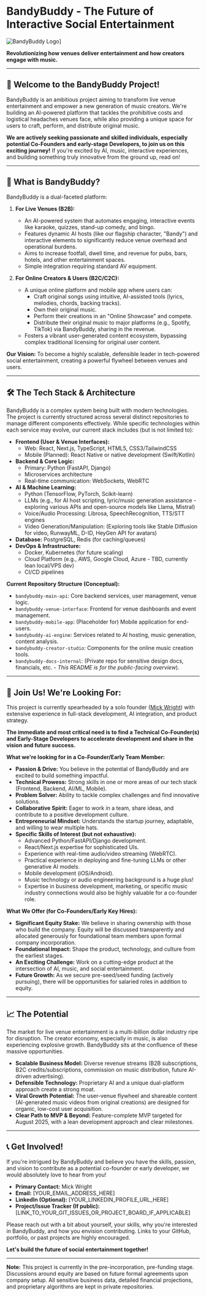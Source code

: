# BandyBuddy - The Future of Interactive Social Entertainment

![BandyBuddy Logo](https://bandybuddy.com/images/logo.png)] <!-- Optional: Add your logo if you have one hosted -->

**Revolutionizing how venues deliver entertainment and how creators engage with music.**

---

## 👋 Welcome to the BandyBuddy Project!

BandyBuddy is an ambitious project aiming to transform live venue entertainment and empower a new generation of music creators. We're building an AI-powered platform that tackles the prohibitive costs and logistical headaches venues face, while also providing a unique space for users to craft, perform, and distribute original music.

**We are actively seeking passionate and skilled individuals, especially potential Co-Founders and early-stage Developers, to join us on this exciting journey!** If you're excited by AI, music, interactive experiences, and building something truly innovative from the ground up, read on!

---

## 🚀 What is BandyBuddy?

BandyBuddy is a dual-faceted platform:

1.  **For Live Venues (B2B):**
    *   An AI-powered system that automates engaging, interactive events like karaoke, quizzes, stand-up comedy, and bingo.
    *   Features dynamic AI hosts (like our flagship character, "Bandy") and interactive elements to significantly reduce venue overhead and operational burdens.
    *   Aims to increase footfall, dwell time, and revenue for pubs, bars, hotels, and other entertainment spaces.
    *   Simple integration requiring standard AV equipment.

2.  **For Online Creators & Users (B2C/C2C):**
    *   A unique online platform and mobile app where users can:
        *   Craft original songs using intuitive, AI-assisted tools (lyrics, melodies, chords, backing tracks).
        *   Own their original music.
        *   Perform their creations in an "Online Showcase" and compete.
        *   Distribute their original music to major platforms (e.g., Spotify, TikTok) via BandyBuddy, sharing in the revenue.
    *   Fosters a vibrant user-generated content ecosystem, bypassing complex traditional licensing for original user content.

**Our Vision:** To become a highly scalable, defensible leader in tech-powered social entertainment, creating a powerful flywheel between venues and users.

---

## 🛠️ The Tech Stack & Architecture

BandyBuddy is a complex system being built with modern technologies. The project is currently structured across several distinct repositories to manage different components effectively. While specific technologies within each service may evolve, our current stack includes (but is not limited to):

*   **Frontend (User & Venue Interfaces):**
    *   Web: React, Next.js, TypeScript, HTML5, CSS3/TailwindCSS
    *   Mobile (Planned): React Native or native development (Swift/Kotlin)
*   **Backend & Core Logic:**
    *   Primary: Python (FastAPI, Django)
    *   Microservices architecture
    *   Real-time communication: WebSockets, WebRTC
*   **AI & Machine Learning:**
    *   Python (TensorFlow, PyTorch, Scikit-learn)
    *   LLMs (e.g., for AI host scripting, lyric/music generation assistance - exploring various APIs and open-source models like Llama, Mistral)
    *   Voice/Audio Processing: Librosa, SpeechRecognition, TTS/STT engines
    *   Video Generation/Manipulation: (Exploring tools like Stable Diffusion for video, RunwayML, D-ID, HeyGen API for avatars)
*   **Database:** PostgreSQL, Redis (for caching/queues)
*   **DevOps & Infrastructure:**
    *   Docker, Kubernetes (for future scaling)
    *   Cloud Platform (e.g., AWS, Google Cloud, Azure - TBD, currently lean local/VPS dev)
    *   CI/CD pipelines

**Current Repository Structure (Conceptual):**

*   `bandybuddy-main-api`: Core backend services, user management, venue logic.
*   `bandybuddy-venue-interface`: Frontend for venue dashboards and event management.
*   `bandybuddy-mobile-app`: (Placeholder for) Mobile application for end-users.
*   `bandybuddy-ai-engine`: Services related to AI hosting, music generation, content analysis.
*   `bandybuddy-creator-studio`: Components for the online music creation tools.
*   `bandybuddy-docs-internal`: (Private repo for sensitive design docs, financials, etc. - *This README is for the public-facing overview*).

---

## 🤝 Join Us! We're Looking For:

This project is currently spearheaded by a solo founder ([Mick Wright](URL_TO_YOUR_LINKEDIN_OR_PERSONAL_SITE_IF_DESIRED)) with extensive experience in full-stack development, AI integration, and product strategy.

**The immediate and most critical need is to find a **Technical Co-Founder(s)** and **Early-Stage Developers** to accelerate development and share in the vision and future success.**

**What we're looking for in a Co-Founder/Early Team Member:**

*   **Passion & Drive:** You believe in the potential of BandyBuddy and are excited to build something impactful.
*   **Technical Prowess:** Strong skills in one or more areas of our tech stack (Frontend, Backend, AI/ML, Mobile).
*   **Problem Solver:** Ability to tackle complex challenges and find innovative solutions.
*   **Collaborative Spirit:** Eager to work in a team, share ideas, and contribute to a positive development culture.
*   **Entrepreneurial Mindset:** Understands the startup journey, adaptable, and willing to wear multiple hats.
*   **Specific Skills of Interest (but not exhaustive):**
    *   Advanced Python/FastAPI/Django development.
    *   React/Next.js expertise for sophisticated UIs.
    *   Experience with real-time audio/video streaming (WebRTC).
    *   Practical experience in deploying and fine-tuning LLMs or other generative AI models.
    *   Mobile development (iOS/Android).
    *   Music technology or audio engineering background is a huge plus!
    *   Expertise in business development, marketing, or specific music industry connections would also be highly valuable for a co-founder role.

**What We Offer (for Co-Founders/Early Key Hires):**

*   **Significant Equity Stake:** We believe in sharing ownership with those who build the company. Equity will be discussed transparently and allocated generously for foundational team members upon formal company incorporation.
*   **Foundational Impact:** Shape the product, technology, and culture from the earliest stages.
*   **An Exciting Challenge:** Work on a cutting-edge product at the intersection of AI, music, and social entertainment.
*   **Future Growth:** As we secure pre-seed/seed funding (actively pursuing), there will be opportunities for salaried roles in addition to equity.

---

## 📈 The Potential

The market for live venue entertainment is a multi-billion dollar industry ripe for disruption. The creator economy, especially in music, is also experiencing explosive growth. BandyBuddy sits at the confluence of these massive opportunities.

*   **Scalable Business Model:** Diverse revenue streams (B2B subscriptions, B2C credits/subscriptions, commission on music distribution, future AI-driven advertising).
*   **Defensible Technology:** Proprietary AI and a unique dual-platform approach create a strong moat.
*   **Viral Growth Potential:** The user-venue flywheel and shareable content (AI-generated music videos from original creations) are designed for organic, low-cost user acquisition.
*   **Clear Path to MVP & Beyond:** Feature-complete MVP targeted for August 2025, with a lean development approach and clear milestones.

---

## 📞 Get Involved!

If you're intrigued by BandyBuddy and believe you have the skills, passion, and vision to contribute as a potential co-founder or early developer, we would absolutely love to hear from you!

*   **Primary Contact:** Mick Wright
*   **Email:** [YOUR_EMAIL_ADDRESS_HERE]
*   **LinkedIn (Optional):** [YOUR_LINKEDIN_PROFILE_URL_HERE]
*   **Project/Issue Tracker (If public):** [LINK_TO_YOUR_GIT_ISSUES_OR_PROJECT_BOARD_IF_APPLICABLE]

Please reach out with a bit about yourself, your skills, why you're interested in BandyBuddy, and how you envision contributing. Links to your GitHub, portfolio, or past projects are highly encouraged.

**Let's build the future of social entertainment together!**

---

**Note:** This project is currently in the pre-incorporation, pre-funding stage. Discussions around equity are based on future formal agreements upon company setup. All sensitive business data, detailed financial projections, and proprietary algorithms are kept in private repositories.
